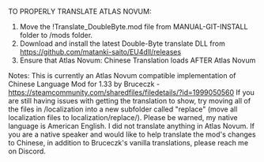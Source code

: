 TO PROPERLY TRANSLATE ATLAS NOVUM:

1. Move the !Translate_DoubleByte.mod file from MANUAL-GIT-INSTALL folder to /mods folder.
2. Download and install the latest Double-Byte translate DLL from https://github.com/matanki-saito/EU4dll/releases
3. Ensure that Atlas Novum: Chinese Translation loads AFTER Atlas Novum

Notes:
This is currently an Atlas Novum compatible implementation of Chinese Language Mod for 1.33 by Bruceczk - https://steamcommunity.com/sharedfiles/filedetails/?id=1999050560
If you are still having issues with getting the translation to show, try moving all of the files in /localization into a new subfolder called "replace" (move all localization files to localization/replace/).
Please be warned, my native language is American English. I did not translate anything in Atlas Novum. If you are a native speaker and would like to help translate the mod's changes to Chinese, in addition to Bruceczk's vanilla translations, please reach me on Discord.
